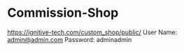 # Commission-Shop
https://ignitive-tech.com/custom_shop/public/
User Name: admin@admin.com
Password: adminadmin
